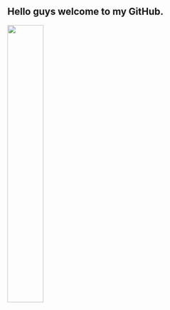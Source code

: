 ## Hello guys welcome to my GitHub.

<img src="https://raw.githubusercontent.com/supakrit03/supakrit03/main/hello.gif" width="40%" />
